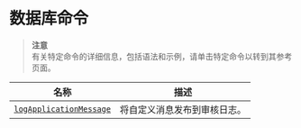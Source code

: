 # [ ](#)数据库命令

[]()

> **注意**<br />
> 有关特定命令的详细信息，包括语法和示例，请单击特定命令以转到其参考页面。

| 名称                        | 描述                         |
| --------------------------- | ---------------------------- |
| [`logApplicationMessage`]() | 将自定义消息发布到审核日志。 |


